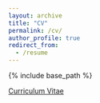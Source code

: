 ```yaml
---
layout: archive
title: "CV"
permalink: /cv/
author_profile: true
redirect_from:
  - /resume
---
```


{% include base_path %}

[Curriculum Vitae](https://magisterLud.github.io/blob/master/files/cv/cv.pdf) 



